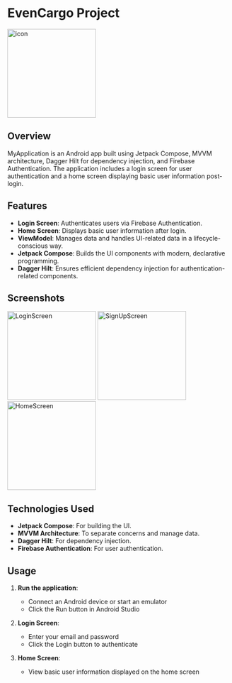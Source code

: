 # EvenCargo Project
<img src="https://github.com/SK3180/EvenCargo/assets/82767208/e12923eb-cbf5-40a7-afab-e1d2caee1f70" alt="icon" width="200"/>

## Overview
MyApplication is an Android app built using Jetpack Compose, MVVM architecture, Dagger Hilt for dependency injection, and Firebase Authentication. The application includes a login screen for user authentication and a home screen displaying basic user information post-login.

## Features
- **Login Screen**: Authenticates users via Firebase Authentication.
- **Home Screen**: Displays basic user information after login.
- **ViewModel**: Manages data and handles UI-related data in a lifecycle-conscious way.
- **Jetpack Compose**: Builds the UI components with modern, declarative programming.
- **Dagger Hilt**: Ensures efficient dependency injection for authentication-related components.

## Screenshots


<img src="https://github.com/SK3180/EvenCargo/assets/82767208/7dd476b1-189a-4d09-8f1c-c028d15fea98" alt="LoginScreen" width="200"/>

<img src="https://github.com/SK3180/EvenCargo/assets/82767208/b71664e9-aa37-4cf0-8e8a-88768357d3bf" alt="SignUpScreen" width="200"/>

<img src="https://github.com/SK3180/EvenCargo/assets/82767208/abe18319-17b5-405c-828a-cc583c122b52" alt="HomeScreen" width="200"/>

## Technologies Used
- **Jetpack Compose**: For building the UI.
- **MVVM Architecture**: To separate concerns and manage data.
- **Dagger Hilt**: For dependency injection.
- **Firebase Authentication**: For user authentication.

## Usage

1. **Run the application**:
    - Connect an Android device or start an emulator
    - Click the Run button in Android Studio

2. **Login Screen**:
    - Enter your email and password
    - Click the Login button to authenticate

3. **Home Screen**:
    - View basic user information displayed on the home screen


